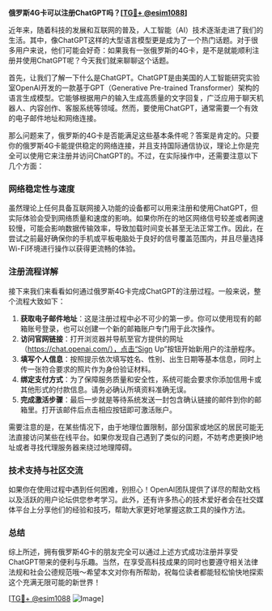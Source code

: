 **俄罗斯4G卡可以注册ChatGPT吗？[[TG💪+ @esim1088](https://t.me/s/esim1088)]**

近年来，随着科技的发展和互联网的普及，人工智能（AI）技术逐渐走进了我们的生活。其中，像ChatGPT这样的大型语言模型更是成为了一个热门话题。对于很多用户来说，他们可能会好奇：如果我有一张俄罗斯的4G卡，是不是就能顺利注册并使用ChatGPT呢？今天我们就来聊聊这个话题。

首先，让我们了解一下什么是ChatGPT。ChatGPT是由美国的人工智能研究实验室OpenAI开发的一款基于GPT（Generative Pre-trained Transformer）架构的语言生成模型。它能够根据用户的输入生成高质量的文字回复，广泛应用于聊天机器人、内容创作、客服系统等领域。然而，要使用ChatGPT，通常需要一个有效的电子邮件地址和网络连接。

那么问题来了，俄罗斯的4G卡是否能满足这些基本条件呢？答案是肯定的。只要你的俄罗斯4G卡能提供稳定的网络连接，并且支持国际通信协议，理论上你是完全可以使用它来注册并访问ChatGPT的。不过，在实际操作中，还需要注意以下几个方面：

### 网络稳定性与速度

虽然理论上任何具备互联网接入功能的设备都可以用来注册和使用ChatGPT，但实际体验会受到网络质量和速度的影响。如果你所在的地区网络信号较差或者网速较慢，可能会影响数据传输效率，导致加载时间变长甚至无法正常工作。因此，在尝试之前最好确保你的手机或平板电脑处于良好的信号覆盖范围内，并且尽量选择Wi-Fi环境进行操作以获得更流畅的体验。

### 注册流程详解

接下来我们来看看如何通过俄罗斯4G卡完成ChatGPT的注册过程。一般来说，整个流程大致如下：

1. **获取电子邮件地址**：这是注册过程中必不可少的第一步。你可以使用现有的邮箱账号登录，也可以创建一个新的邮箱账户专门用于此次操作。
2. **访问官网链接**：打开浏览器并导航至官方提供的网址（https://chat.openai.com/），点击“Sign Up”按钮开始新用户的注册程序。
3. **填写个人信息**：按照提示依次填写姓名、性别、出生日期等基本信息，同时上传一张符合要求的照片作为身份验证材料。
4. **绑定支付方式**：为了保障服务质量和安全性，系统可能会要求你添加信用卡或其他形式的付款信息。请务必确认所填资料准确无误。
5. **完成激活步骤**：最后一步就是等待系统发送一封包含确认链接的邮件到你的邮箱里。打开该邮件后点击相应按钮即可激活账户。

需要注意的是，在某些情况下，由于地理位置限制，部分国家或地区的居民可能无法直接访问某些在线平台。如果你发现自己遇到了类似的问题，不妨考虑更换IP地址或者寻找代理服务器来绕过地理障碍。

### 技术支持与社区交流

如果你在使用过程中遇到任何困难，别担心！OpenAI团队提供了详尽的帮助文档以及活跃的用户论坛供您参考学习。此外，还有许多热心的技术爱好者会在社交媒体平台上分享他们的经验和技巧，帮助大家更好地掌握这款工具的操作方法。

### 总结

综上所述，拥有俄罗斯4G卡的朋友完全可以通过上述方式成功注册并享受ChatGPT带来的便利与乐趣。当然，在享受高科技成果的同时也要遵守相关法律法规和社会公德规范哦～希望本文对你有所帮助，祝每位读者都能轻松愉快地探索这个充满无限可能的新世界！

[[TG💪+ @esim1088](https://t.me/s/esim1088) ![Image](https://i.postimg.cc/4NQfJmqS/Snipaste-2025-05-13-00-14-12.png)]